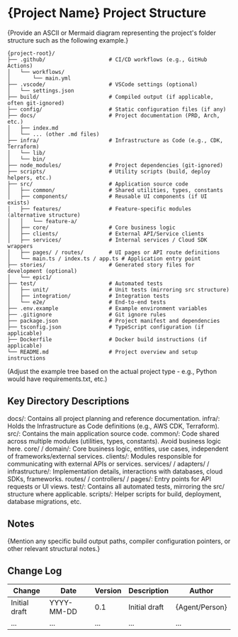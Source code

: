 # {Project Name} Project Structure

{Provide an ASCII or Mermaid diagram representing the project's folder structure such as the following example.}

```plaintext
{project-root}/
├── .github/                    # CI/CD workflows (e.g., GitHub Actions)
│   └── workflows/
│       └── main.yml
├── .vscode/                    # VSCode settings (optional)
│   └── settings.json
├── build/                      # Compiled output (if applicable, often git-ignored)
├── config/                     # Static configuration files (if any)
├── docs/                       # Project documentation (PRD, Arch, etc.)
│   ├── index.md
│   └── ... (other .md files)
├── infra/                      # Infrastructure as Code (e.g., CDK, Terraform)
│   └── lib/
│   └── bin/
├── node_modules/               # Project dependencies (git-ignored)
├── scripts/                    # Utility scripts (build, deploy helpers, etc.)
├── src/                        # Application source code
│   ├── common/                 # Shared utilities, types, constants
│   ├── components/             # Reusable UI components (if UI exists)
│   ├── features/               # Feature-specific modules (alternative structure)
│   │   └── feature-a/
│   ├── core/                   # Core business logic
│   ├── clients/                # External API/Service clients
│   ├── services/               # Internal services / Cloud SDK wrappers
│   ├── pages/ / routes/        # UI pages or API route definitions
│   └── main.ts / index.ts / app.ts # Application entry point
├── stories/                    # Generated story files for development (optional)
│   └── epic1/
├── test/                       # Automated tests
│   ├── unit/                   # Unit tests (mirroring src structure)
│   ├── integration/            # Integration tests
│   └── e2e/                    # End-to-end tests
├── .env.example                # Example environment variables
├── .gitignore                  # Git ignore rules
├── package.json                # Project manifest and dependencies
├── tsconfig.json               # TypeScript configuration (if applicable)
├── Dockerfile                  # Docker build instructions (if applicable)
└── README.md                   # Project overview and setup instructions
```

(Adjust the example tree based on the actual project type - e.g., Python would have requirements.txt, etc.)

## Key Directory Descriptions

docs/: Contains all project planning and reference documentation.
infra/: Holds the Infrastructure as Code definitions (e.g., AWS CDK, Terraform).
src/: Contains the main application source code.
common/: Code shared across multiple modules (utilities, types, constants). Avoid business logic here.
core/ / domain/: Core business logic, entities, use cases, independent of frameworks/external services.
clients/: Modules responsible for communicating with external APIs or services.
services/ / adapters/ / infrastructure/: Implementation details, interactions with databases, cloud SDKs, frameworks.
routes/ / controllers/ / pages/: Entry points for API requests or UI views.
test/: Contains all automated tests, mirroring the src/ structure where applicable.
scripts/: Helper scripts for build, deployment, database migrations, etc.

## Notes

{Mention any specific build output paths, compiler configuration pointers, or other relevant structural notes.}

## Change Log

| Change        | Date       | Version | Description   | Author         |
| ------------- | ---------- | ------- | ------------- | -------------- |
| Initial draft | YYYY-MM-DD | 0.1     | Initial draft | {Agent/Person} |
| ...           | ...        | ...     | ...           | ...            |
